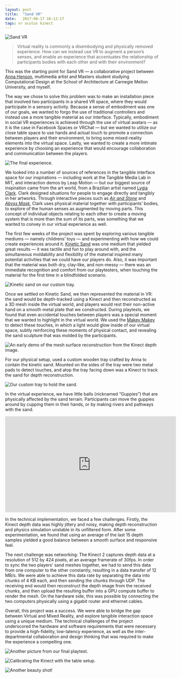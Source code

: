 ```yaml
---
layout: post
title:  "Sand VR"
date:   2017-08-17 16:12:17
tags: vr oculus kinect
---
```


![Sand VR](/img/2017-08-17-IMG_3474.jpg)

> Virtual reality is commonly a disembodying and physically removed experience. How can we instead use VR to augment a person’s senses, and enable an experience that accentuates the relationship of participants bodies with each other and with their environment?

This was the starting point for Sand VR — a collaborative project between [Anna Henson](https://www.annahenson.com/), multimedia artist and Masters student studying Computational Design at the School of Architecture at Carnegie Mellon University, and myself.

The way we chose to solve this problem was to make an installation piece that involved two participants in a shared VR space, where they would participate in a sensory activity. Because a sense of embodiment was one of our goals, we wanted to forgo the use of traditional controllers and instead use a more tangible material as our interface. Typically, embodiment in social VR experiences is achieved through the use of virtual avatars — as it is the case in Facebook Spaces or VRChat — but we wanted to utilize our close table space to use hands and actual touch to promote a connection between players and their environment, to bring some mixed-reality elements into the virtual space. Lastly, we wanted to create a more intimate experience by choosing an experience that would encourage collaboration and communication between the players.

![](/img/2017-08-17-AK2A1320.JPG "The final experience.")

We looked into a number of sources of references in the tangible interface space for our inspirations — including work at the Tangible Media Lab in MIT, and interaction demos by Leap Motion — but our biggest source of inspiration came from the art world, from a Brazilian artist named [Lygia Clark](https://hyperallergic.com/142956/the-radical-brazilian-artist-who-abandoned-art/). Clark designed situations for people to engage directly and tangibly in her artworks. Through interactive pieces such as [_Air and Stone_](https://theartstack.com/artist/lygia-clark/air-and-stone) and [_Abyss Mask_](https://www.wikiart.org/en/lygia-clark/m-scara-abismo-abyss-mask-1968), Clark uses physical material together with participants’ bodies, to explore of the human senses as augmented by moving parts. This concept of individual objects relating to each other to create a moving system that is more than the sum of its parts, was something that we wanted to convey in our virtual experience as well.

The first few weeks of the project was spent by exploring various tangible mediums — namely childrens’ toys — and experimenting with how we could create experiences around it. [Kinetic Sand](http://kineticsand.com) was one medium that yielded great results — it was tactile and fun to play around with, and the simultaneous moldability and flexibility of the material inspired many potential activities that we could have our players do. Also, it was important that the material was both dry, clay-like, and non-messy — there was an immediate recognition and comfort from our playtesters, when touching the material for the first time in a blindfolded scenario.

![](/img/2017-08-17-IMG_3475.jpg "Kinetic sand on our custom tray.")

Once we settled on Kinetic Sand, we then represented the material in VR: the sand would be depth-tracked using a Kinect and then reconstructed as a 3D mesh inside the virtual world, and players would rest their non-active hand on a smooth metal plate that we constructed. During playtests, we found that even accidental touches between players was a special moment that we wanted to highlight in the virtual world. We used the [Makey Makey](https://makeymakey.com/) to detect these touches, in which a light would glow inside of our virtual space, subtly reinforcing these moments of physical contact, and revealing the sand sculpture that was molded by the participants.

![](/img/2017-08-17-kinect-terrain.png "An early demo of the mesh surface reconstruction from the Kinect depth image.")

For our physical setup, used a custom wooden tray crafted by Anna to contain the kinetic sand. Mounted on the sides of the tray were two metal pads to detect touches, and atop the tray facing down was a Kinect to track the sand for depth reconstruction.

![](/img/2017-08-17-custom-frame.gif "Our custom tray to hold the sand.")

In the virtual experience, we have little balls (nicknamed “Guppies”) that are physically affected by the sand terrain. Participants can move the guppies around by cupping them in their hands, or by making rivers and pathways with the sand.

<iframe width="560" height="315" src="https://www.youtube.com/embed/3Qd5_0p3N1o" frameborder="0" allow="autoplay; encrypted-media" allowfullscreen></iframe>

In the technical implementation, we faced a few challenges. Firstly, the Kinect depth data was highly jittery and noisy, making depth reconstruction and physics simulation unstable in its unfiltered form. After some experimentation, we found that using an average of the last 15 depth samples yielded a good balance between a smooth surface and responsive feel.

The next challenge was networking: The Kinect 2 captures depth data at a resolution of 512 by 424 pixels, at an average framerate of 30fps. In order to sync the two players’ sand meshes together, we had to send this data from one computer to the other constantly, resulting in a data transfer of 12 MB/s. We were able to achieve this data rate by separating the data into chunks of 4 KB each, and then sending the chunks through UDP. The receiving end would then reconstruct the depth image from the received chunks, and then upload the resulting buffer into a GPU compute buffer to render the mesh. On the hardware side, this was possible by connecting the two computers physically using a gigabit router and ethernet cables.

Overall, this project was a success. We were able to bridge the gap between Virtual and Mixed Reality, and explore tangible interaction space using a unique medium. The technical challenges of the project underscored the hardware and software requirements that were necessary to provide a high-fidelity, low-latency experience, as well as the inter-departmental collaboration and design thinking that was required to make the experience a compelling one.

![](/img/2017-08-17-AK2A1383.JPG "Another picture from our final playtest.")

![](/img/2017-08-17-IMG_3455.jpg "Calibrating the Kinect with the table setup.")

![](/img/2017-08-17-IMG_3469.jpg "Another beauty shot!")

